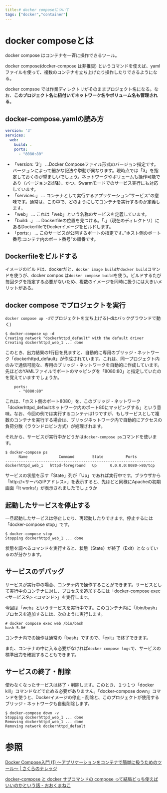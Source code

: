 ```yaml
---
title:# docker composeについて
tags: ["docker","container"]
---
```

# docker composeとは

docker compose はコンテナを一斉に操作できるツール。

docker compose(docker-compose は非推奨) というコマンドを使えば、yamlファイルを使って、複数のコンテナを立ち上げたり操作したりできるようになる。

docker compsoe では作業ディレクトリがそのままプロジェクト名になる。なお、**このプロジェクト名に紐付いてネットワーク名やボリューム名も管理される**。

## docker-compose.yamlの読み方

```yaml
version: '3'
services:
  web:
    build: .
    ports:
      - "8080:80"

```

- 「version: ‘3’」 …Docker Composeファイル形式のバージョン指定です。バージョンによって細かな記法や挙動が異なります。現時点では「3」を指定しておくのが望ましいでしょう。ネットワークやボリュームも操作可能であり（バージョン2以降）、かつ、Swarmモードでのサービス実行にも対応しています。
- 「services:」 … コンテナとして実行するアプリケーション”サービス”の意味です。通常は、この中で、どのようにしてコンテナを実行するのか定義します。
- 「web」 … これは「web」という名称のサービスを定義しています。
- 「build: .」 … Dockerfileの位置を見つける。「.」（現在のディレクトリ）にあるDockerfileでDockerイメージをビルドします。
- 「ports:」 … このサービスが公開するポートの指定です。”ホスト側のポート番号:コンテナ内のポート番号”の順番です。

## Dockerfileをビルドする

イメージのビルドは、dockerだと、`docker image build`か`docker build`コマンドを使うが、docker compos は`docker compose build`を使う。ビルドするたび毎回タグを指定する必要がないため、複数のイメージを同時に扱うには大きいメリットがある。

## docker compose でプロジェクトを実行

`docker compose up -d`でプロジェクトを立ち上げる(-dはバックグラウンドで動く)

```
$ docker-compose up -d
Creating network "dockerhttpd_default" with the default driver
Creating dockerhttpd_web_1 ... done

```

このとき、出力結果の1行目を見ますと、自動的に専用のブリッジ・ネットワーク「dockerhttpd_default」が作成されています。これは、同一プロジェクト内のみで通信可能な、専用のブリッジ・ネットワークを自動的に作成しています。先ほどのYAMLファイルでポートのマッピングを「8080:80」と指定していたのを覚えていますでしょうか。

```
    ports:
      - "8080:80"

```

これは、「ホスト側のポート8080」を、このブリッジ・ネットワーク「dockerhttpd_defaultネットワーク内のポート80にマッピングする」という意味。なお、今回の例では実行するコンテナは1つですが、もしサービスとして複数のコンテナを実行する場合は、ブリッジネットワーク内で自動的にアクセスの負荷分散（ラウンドロビン方式）が処理されます。

それから、サービスが実行中かどうかはd`ocker-compose ps`コマンドを使います。

```
$ docker-compose ps
      Name              Command        State          Ports
-------------------------------------------------------------------
dockerhttpd_web_1   httpd-foreground   Up      0.0.0.0:8080->80/tcp
```

サービスの状態を示す「State」列が「Up」であれば実行中です。ブラウザから「http://<サーバのIPアドレス>」を表示すると、先ほどと同様にApacheの初期画面「It works!」が表示されましたでしょうか

## **起動したサービスを停止する**

一旦起動したサービスは停止したり、再起動したりできます。停止するには「docker-compose stop」です。

```
$ docker-compose stop
Stopping dockerhttpd_web_1 ... done

```

状態を調べるコマンドを実行すると、状態（State）が終了（Exit）となっているのが分かります。

## **サービスのデバッグ**

サービスが実行中の場合、コンテナ内で操作することができます。サービスとして実行中のコンテナに対し、プロセスを追加するには「docker-compose exec <サービス名> <コマンド>」を実行します。

今回は「web」というサービスを実行中です。このコンテナ内に「/bin/bash」プロセスを追加するには、次のように実行します。

```
# docker compose exec web /bin/bash
bash-5.0#

```

コンテナ内での操作は通常の「bash」ですので、「exit」で終了できます。

また、コンテナの中に入る必要がなければ`docker compose logs`で、サービスの標準出力を確認することもできます。

## **サービスの終了・削除**

使わなくなったサービスは終了・削除します。このとき、１つ１つ「docker kill」コマンドなどで止める必要がありません。「docker-compose down」コマンドを使うと、Dockerイメージの停止・削除と、このプロジェクトが使用するブリッジ・ネットワークも自動削除します。

```
$ docker-compose down -v
Stopping dockerhttpd_web_1 ... done
Removing dockerhttpd_web_1 ... done
Removing network dockerhttpd_default

```

# 参照

[Docker Compose入門 (1) ～アプリケーションをコンテナで簡単に扱うためのツール～  |  さくらのナレッジ](https://knowledge.sakura.ad.jp/21387/)

[docker-compose と docker サブコマンドの compose って結局どっち使えばいいのかという話 - おおくまねこ](https://www.maigo-name.tokyo/entry/2021/07/24/231528)
